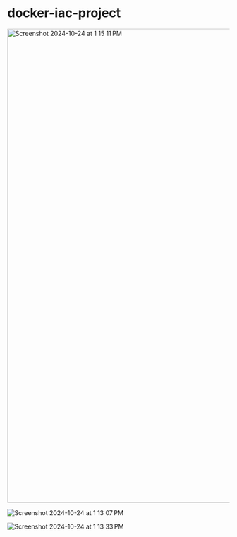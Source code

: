 # docker-iac-project
<img width="1075" alt="Screenshot 2024-10-24 at 1 15 11 PM" src="https://github.com/user-attachments/assets/10fbfd73-b94d-4cf4-ae8c-2b6178edf170">

![Screenshot 2024-10-24 at 1 13 07 PM](https://github.com/user-attachments/assets/ad03afde-0263-4137-91a4-a830816b9636)


![Screenshot 2024-10-24 at 1 13 33 PM](https://github.com/user-attachments/assets/0372cadc-b647-4553-b88a-dd0272710be7)
